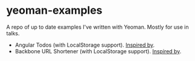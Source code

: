 yeoman-examples
===============

A repo of up to date examples I've written with Yeoman. Mostly for use in talks.

* Angular Todos (with LocalStorage support). [Inspired by](https://www.youtube.com/watch?feature=player_embedded&v=kVSo4buDAEE).
* Backbone URL Shortener (with LocalStorage support). [Inspired by](http://www.slideshare.net/jamescryer/yeoman-23916850).


